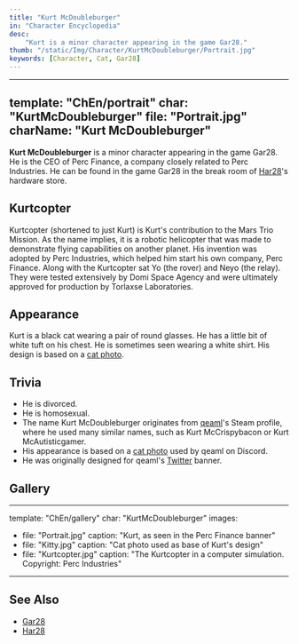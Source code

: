```yaml
---
title: "Kurt McDoubleburger"
in: "Character Encyclopedia"
desc:
    "Kurt is a minor character appearing in the game Gar28."
thumb: "/static/Img/Character/KurtMcDoubleburger/Portrait.jpg"
keywords: [Character, Cat, Gar28]
---
```


---
template: "ChEn/portrait"
char: "KurtMcDoubleburger"
file: "Portrait.jpg"
charName: "Kurt McDoubleburger"
---

**Kurt McDoubleburger** is a minor character appearing in the game Gar28. He is
the CEO of Perc Finance, a company closely related to Perc Industries. He can be
found in the game Gar28 in the break room of [Har28]'s hardware store.

## Kurtcopter

Kurtcopter (shortened to just Kurt) is Kurt's contribution to the Mars Trio Mission.
As the name implies, it is a robotic helicopter that was made to demonstrate flying
capabilities on another planet. His invention was adopted by Perc Industries, which
helped him start his own company, Perc Finance. Along with the Kurtcopter sat Yo
(the rover) and Neyo (the relay). They were tested extensively by Domi Space Agency
and were ultimately approved for production by Torlaxse Laboratories.

## Appearance

Kurt is a black cat wearing a pair of round glasses. He has a little bit of
white tuft on his chest. He is sometimes seen wearing a white shirt. His design
is based on a [cat photo].

## Trivia

* He is divorced.
* He is homosexual.
* The name Kurt McDoubleburger originates from [qeaml]'s Steam profile, where he
  used many similar names, such as Kurt McCrispybacon or Kurt McAutisticgamer.
* His appearance is based on a [cat photo] used by qeaml on Discord.
* He was originally designed for qeaml's [Twitter] banner.

## Gallery

---
template: "ChEn/gallery"
char: "KurtMcDoubleburger"
images:
  - file: "Portrait.jpg"
    caption: "Kurt, as seen in the Perc Finance banner"
  - file: "Kitty.jpg"
    caption: "Cat photo used as base of Kurt's design"
  - file: "Kurtcopter.jpg"
    caption: "The Kurtcopter in a computer simulation. Copyright: Perc Industries"
---

## See Also

* [Gar28]
* [Har28]

[qeaml]: /
[cat photo]: /static/Img/Character/KurtMcDoubleburger/Kitty.jpg
[Twitter]: https://twitter.com/qeamlbackup
[Gar28]: /character/Gar28
[Har28]: /character/Har28
